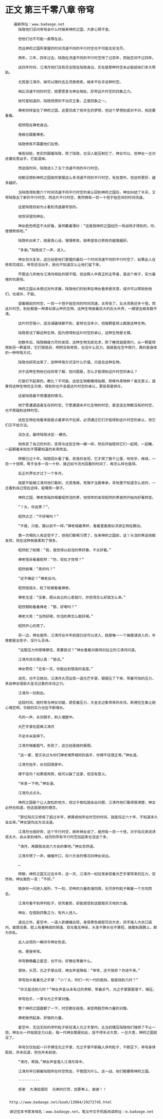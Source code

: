 # 正文 第三千零八章 帝穹
        最新网址：www.badaoge.net
          陆隐他们没问帝穹会什么时候来神府之国，大家心照不宣。
      
          但他们也不可能一直等在这。
      
          而且神府之国所掌握的时间流速不同的平行时空也不可能无穷无尽。
      
          两年，三年，四年过去，陆隐在流速不同的平行时空待了过百年，而始空间不过四年。
      
          这四年时间，江清月他们没有完全陪在陆隐身边，实在是那种时空未必能给他们多大帮助。
      
          尤其是江清月，她可以随时去五灵族修炼，根本不在乎这种时空。
      
          相比流速不同的时空，她更愿意与神女相处，好奇这片时空的四象之力。
      
          她可是知道的，陆隐观想的不动天王象，正是四象之一。
      
          禅老同样留在了神府之国，这里完成了他毕生的梦想，但这个梦想到底对不对，他还要看看。
      
          昭然陪在禅老身边。
      
          鬼候也跟着禅老。
      
          陆隐修炼不需要他们在旁。
      
          唯有狱蛟，老实的跟着陆隐，除了陆隐，也没人能压制它了，神女可以，但神女一旦对这傻玩意出手，它能溜掉。
      
          而这段时间，陆隐进入了五个流速不同的平行时空。
      
          他都没想到神府之国居然掌握这么多流速不同的平行时空，有些意外，但这样更好，越多越好。
      
          当陆隐得到第六个时间流速不同平行时空的承认回到神府之国后，神女纠结了半天，又带陆隐去了新的平行时空，而这片平行时空，竟然拥有一百一十倍于始空间的时间流速。
      
          这是陆隐目前为止看到流速最夸张的。
      
          他惊讶望向神女。
      
          神女脸色明显不太好看，虽然戴着薄纱：“这是我神府之国经历一场战场才得到的，你，慢慢修炼吧。”
      
          陆隐听出来了，她是真心话，慢慢修炼，她希望自己修炼的越慢越好。
      
          “多谢。”陆隐说了一声，进入。
      
          神女目光复杂，这已经是他们掌握的最后一个时间流速不同的平行时空了，如果此人在修炼完成后，帝穹还没出手，她也不知道怎么让他们留下来。
      
          尽管这几年她与江清月相处的很不错，但这群人中真正的主导者，是这个男子，实力最强的也是他。
      
          神府之国从未想过对外求援，陆隐他们的到来在神女看来是天意，或许可以帮助到他们，也或许，不能。
      
          望着眼前的时空，一百一十倍于始空间的时间流速，太夸张了，比冰灵族还多十倍，而这片时空，到处都是一种类似穿山甲的生物，这种生物披着巨大的石头外壳，一眼望去根本数不清。
      
          这片时空很小，连沧澜疆域都不到，星球也没多少，但每颗星球上都是这种生物。
      
          陆隐尝试了解这种生物，因为想得到这片时空的承认，这种生物是关键。
      
          但数年后，陆隐精疲力尽的发现，这种生物无欲无求，除了睡觉就是爬行，从一颗星球爬到另一颗星球，它们很诡异，明明没有修炼，也没什么实力，就是能在空中爬行，靠的是身体的一种呼吸方式。
      
          陆隐也研究出来了，这种呼吸方式没什么价值，只适合这种生物。
      
          对于这种生物他已经非常了解，但问题是，怎么才能得到这片时空的承认？
      
          打是打不起来的，教化？不可能，这些生物都懒得抬眼，转移外来物种？毫无意义，就算将这种生物完全灭绝，得到的也不会是这片时空的承认，更容易是排斥。
      
          这是陆隐最不想遭遇的情况。
      
          他宁愿遭遇适者生存的时空，宁愿遭遇未开化生物的时空，甚至连生物都没有的时空，也不愿碰到这种时空。
      
          这些生物在他看来就是占着茅坑不拉屎，必须通过它们才能得到这片时空的承认，但它们又不给方法。
      
          没办法，最终陆隐决定--模仿。
      
          他改变了自己的外形，变得与这些生物一模一样，然后开始陪同它们一起爬，一起睡，一起朝着未知也不需要知道的未来而去。
      
          转眼已过十年，陆隐回头看了看，悲哀的发现，它才爬了数千公里，咬咬牙，继续，一百一十倍啊，等于会多一百一十秒，接近如今流光回看的时间了，再怎么样也值得。
      
          反正外界也才过了一个多月。
      
          就是不能被江清月他们看到，尤其鬼候，死猴子当面奉承，背地里不知道怎么说的，一旦看到自己现在这样，能嘲笑一辈子。
      
          神府之国，禅老悠哉的喝着昭然泡的茶，他惊奇的发现昭然的茶居然开始向好看转变。
      
          “丫头，你这茶？”。
      
          昭然忐忑：“不好喝吗？”
      
          “不是，只是，跟以前不一样。”禅老端着茶杯，看着里面类似浮游生物在飘动。
      
          第一次喝的人肯定受不了，但他们都喝习惯了，在来神府之国前，这丫头泡的茶连他都发怵，现在这种倒是柔和了很多。
      
          昭然眨了眨眼：“我，我觉得以前泡的茶好像，不太好看。”
      
          禅老怪异看着昭然：“你，现在才觉得？”
      
          昭然抿嘴：“真的吗？”
      
          “还不确定？”禅老反问。
      
          昭然摇摇头，眨了眨眼看着禅老。
      
          禅老无语：“没事，顺从自己的心意就行，你觉得怎么好就怎么来。”
      
          昭然期盼看着禅老：“那，好喝吗？”
      
          禅老大笑：“当然好喝，你泡的茶怎么都好喝。”
      
          昭然开心的笑了。
      
          另一边，神女居所，江清月在半年前就已经可以进入，她是唯一一个被邀请进入的，毕竟都是女孩子，没什么忌讳。
      
          “这股压力你很难撑住，真要尝试？”神女看着对面持剑站立的江清月问道。
      
          江清月目光很认真：“尝试。”
      
          神女赞叹：“总有一天，你能达到很高的高度。”
      
          说完，也不见她动，江清月头顶出现一道光芒手掌，狠狠压了下来，带着可怕的压力，来自神女借助大圣无过象的杀伐之力。
      
          江清月一剑刺出。
      
          这段时间，她时常与神女切磋，感受着压力，大圣无过象带来的杀伐，断德往生象让她心境空明，令她的实力也在不断增长。
      
          乓的一声，长剑脱手，刺入墙壁中。
      
          光芒手掌在距离江清月
      
          不足半米高停下。
      
          江清月喘着粗气，失败了，这已经是她的极限。
      
          “这一掌，曾灭杀过与你们禅老境界相同的高手，你撑不住很正常。”神女道。
      
          江清月抬手，长剑回落掌中。
      
          撑不住吗？如果使用势，她可以破了这掌，但没有意义。
      
          “休息一下吧。”神女道。
      
          江清月点点头。
      
          神府之国是个让人放松的地方，但过于放松就会出问题，江清月他们看得很清楚，神女必然也知道，但这就是她的理念。
      
          “那位陆兄又修炼了超过半年，换算成他所在时空的时间，就是将近六十年，不知道多久会出来。”神女望向远方淡淡道。
      
          江清月也很好奇，这个平行时空，她听神女说了，居然有一百一十倍，对于陆兄来说诱惑太大，自从来到域外，经历的所有平行时空加起来也没这个多。
      
          “清月，再跟我说说六方会的事吧。”神女忽然道。
      
          江清月嗯了一声，缓缓开口，将六方会的情况对神女说出。
      
          …
      
          转眼，神府之国又过去半年，这一天，江清月一如往常承受着光芒手掌带来的压力，突然地，神女面色一变：“不好。”
      
          她身形一闪进入居所，下一刻，恐怖的力量弥漫四周，无尽序列粒子朝着一个方向而去。
      
          江清月看不到序列粒子，但凭着势，却能感受到这股毁天灭地的力量。
      
          神女，在借助四象之力，有外人进入。
      
          遥远之外，星空中，一道人影缓缓出现，身穿黑色细密花纹大衣，双手插入大衣口袋内，面貌沧桑，脸上有着稀疏的胡渣，目光毫无神采，头发不算长也不算短，披散到肩膀上，颇为杂乱。
      
          此人出现的一瞬间令神女色变。
      
          他，便是帝穹。
      
          帝穹静静矗立星空，也不动，好像在等着什么。
      
          很快，头顶，光之手掌出现，神女声音降临：“帝穹，还不放弃？你进不来。”
      
          帝穹抬头看着光之手掌：“小丫头，你们一代一代的抵挡，能抵挡到几时？”
      
          “你又能活到几时？”神女声音从未有过的肃穆，带着杀气，光之手掌狠狠落下，镇压。
      
          帝穹抬手，一掌与光之手掌对撞。
      
          整个神府之国震颤了一下，时空都在摇曳，承受两股恐怖力量的对轰。
      
          禅老陡然起身，好强的力量。
      
          星空中，无边无际的序列粒子疯狂涌入光之手掌内，比当初镇压陆隐他们强悍了不止一倍，神女从一开始就全力以赴，每一代神女都是如此，容不得半点大意，一旦大意，神府之国就没了。
      
          帝穹仅仅抬起一只手撑住光之手掌，光之手掌不断融入序列粒子，不断压下，帝穹身体挺拔，并未后退，但也并未前进。
      
          “清月，帮我。”神女声音落入江清月耳中。
      
          江清月早已朝着陆隐所在时空而去，不管因为什么，这一战，他们都要帮神府之国。
      
          ----------
      
          感谢  大漠孤烟完  兄弟的打赏，加更奉上，谢谢！！
      
      
      http://www.badaoge.net/book/13084/29272745.html
      
      请记住本书首发域名：www.badaoge.net。笔尖中文手机版阅读网址：m.badaoge.net